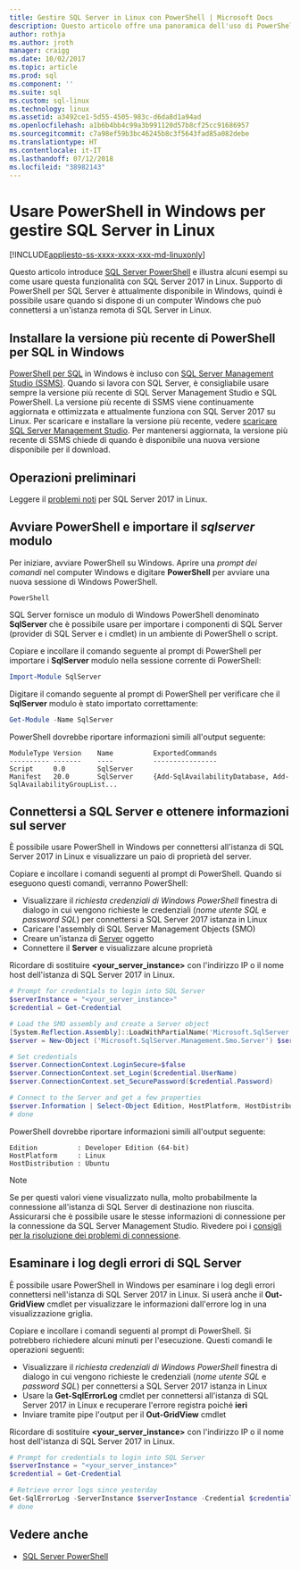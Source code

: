 ```yaml
---
title: Gestire SQL Server in Linux con PowerShell | Microsoft Docs
description: Questo articolo offre una panoramica dell'uso di PowerShell in Windows con SQL Server in Linux.
author: rothja
ms.author: jroth
manager: craigg
ms.date: 10/02/2017
ms.topic: article
ms.prod: sql
ms.component: ''
ms.suite: sql
ms.custom: sql-linux
ms.technology: linux
ms.assetid: a3492ce1-5d55-4505-983c-d6da8d1a94ad
ms.openlocfilehash: a1b6b4bb4c99a3b991120d57b8cf25cc91686957
ms.sourcegitcommit: c7a98ef59b3bc46245b8c3f5643fad85a082debe
ms.translationtype: HT
ms.contentlocale: it-IT
ms.lasthandoff: 07/12/2018
ms.locfileid: "38982143"
---
```

# <a name="use-powershell-on-windows-to-manage-sql-server-on-linux"></a>Usare PowerShell in Windows per gestire SQL Server in Linux

[!INCLUDE[appliesto-ss-xxxx-xxxx-xxx-md-linuxonly](../includes/appliesto-ss-xxxx-xxxx-xxx-md-linuxonly.md)]

Questo articolo introduce [SQL Server PowerShell](https://msdn.microsoft.com/library/mt740629.aspx) e illustra alcuni esempi su come usare questa funzionalità con SQL Server 2017 in Linux. Supporto di PowerShell per SQL Server è attualmente disponibile in Windows, quindi è possibile usare quando si dispone di un computer Windows che può connettersi a un'istanza remota di SQL Server in Linux.

## <a name="install-the-newest-version-of-sql-powershell-on-windows"></a>Installare la versione più recente di PowerShell per SQL in Windows

[PowerShell per SQL](https://msdn.microsoft.com/library/mt740629.aspx) in Windows è incluso con [SQL Server Management Studio (SSMS)](../ssms/sql-server-management-studio-ssms.md). Quando si lavora con SQL Server, è consigliabile usare sempre la versione più recente di SQL Server Management Studio e SQL PowerShell. La versione più recente di SSMS viene continuamente aggiornata e ottimizzata e attualmente funziona con SQL Server 2017 su Linux. Per scaricare e installare la versione più recente, vedere [scaricare SQL Server Management Studio](../ssms/download-sql-server-management-studio-ssms.md). Per mantenersi aggiornata, la versione più recente di SSMS chiede di quando è disponibile una nuova versione disponibile per il download.

## <a name="before-you-begin"></a>Operazioni preliminari

Leggere il [problemi noti](sql-server-linux-release-notes.md) per SQL Server 2017 in Linux.

## <a name="launch-powershell-and-import-the-sqlserver-module"></a>Avviare PowerShell e importare il *sqlserver* modulo

Per iniziare, avviare PowerShell su Windows. Aprire una *prompt dei comandi* nel computer Windows e digitare **PowerShell** per avviare una nuova sessione di Windows PowerShell.

```
PowerShell
```

SQL Server fornisce un modulo di Windows PowerShell denominato **SqlServer** che è possibile usare per importare i componenti di SQL Server (provider di SQL Server e i cmdlet) in un ambiente di PowerShell o script.

Copiare e incollare il comando seguente al prompt di PowerShell per importare i **SqlServer** modulo nella sessione corrente di PowerShell:

```powershell
Import-Module SqlServer
```

Digitare il comando seguente al prompt di PowerShell per verificare che il **SqlServer** modulo è stato importato correttamente:

```powershell
Get-Module -Name SqlServer
```

PowerShell dovrebbe riportare informazioni simili all'output seguente:

```
ModuleType Version    Name          ExportedCommands
---------- -------    ----          ----------------
Script     0.0        SqlServer
Manifest   20.0       SqlServer     {Add-SqlAvailabilityDatabase, Add-SqlAvailabilityGroupList...
```

## <a name="connect-to-sql-server-and-get-server-information"></a>Connettersi a SQL Server e ottenere informazioni sul server

È possibile usare PowerShell in Windows per connettersi all'istanza di SQL Server 2017 in Linux e visualizzare un paio di proprietà del server.

Copiare e incollare i comandi seguenti al prompt di PowerShell. Quando si eseguono questi comandi, verranno PowerShell:
- Visualizzare il *richiesta credenziali di Windows PowerShell* finestra di dialogo in cui vengono richieste le credenziali (*nome utente SQL* e *password SQL*) per connettersi a SQL Server 2017 istanza in Linux
- Caricare l'assembly di SQL Server Management Objects (SMO)
- Creare un'istanza di [Server](https://msdn.microsoft.com/library/microsoft.sqlserver.management.smo.server.aspx) oggetto
- Connettere il **Server** e visualizzare alcune proprietà

Ricordare di sostituire **\<your_server_instance\>** con l'indirizzo IP o il nome host dell'istanza di SQL Server 2017 in Linux.

```powershell
# Prompt for credentials to login into SQL Server
$serverInstance = "<your_server_instance>"
$credential = Get-Credential

# Load the SMO assembly and create a Server object
[System.Reflection.Assembly]::LoadWithPartialName('Microsoft.SqlServer.SMO') | out-null
$server = New-Object ('Microsoft.SqlServer.Management.Smo.Server') $serverInstance

# Set credentials
$server.ConnectionContext.LoginSecure=$false
$server.ConnectionContext.set_Login($credential.UserName)
$server.ConnectionContext.set_SecurePassword($credential.Password)

# Connect to the Server and get a few properties
$server.Information | Select-Object Edition, HostPlatform, HostDistribution | Format-List
# done
```

PowerShell dovrebbe riportare informazioni simili all'output seguente:

```
Edition          : Developer Edition (64-bit)
HostPlatform     : Linux
HostDistribution : Ubuntu
```
> [!NOTE]
> Se per questi valori viene visualizzato nulla, molto probabilmente la connessione all'istanza di SQL Server di destinazione non riuscita. Assicurarsi che è possibile usare le stesse informazioni di connessione per la connessione da SQL Server Management Studio. Rivedere poi i [consigli per la risoluzione dei problemi di connessione](sql-server-linux-troubleshooting-guide.md#connection).

## <a name="examine-sql-server-error-logs"></a>Esaminare i log degli errori di SQL Server

È possibile usare PowerShell in Windows per esaminare i log degli errori connettersi nell'istanza di SQL Server 2017 in Linux. Si userà anche il **Out-GridView** cmdlet per visualizzare le informazioni dall'errore log in una visualizzazione griglia.

Copiare e incollare i comandi seguenti al prompt di PowerShell. Si potrebbero richiedere alcuni minuti per l'esecuzione. Questi comandi le operazioni seguenti:
- Visualizzare il *richiesta credenziali di Windows PowerShell* finestra di dialogo in cui vengono richieste le credenziali (*nome utente SQL* e *password SQL*) per connettersi a SQL Server 2017 istanza in Linux
- Usare la **Get-SqlErrorLog** cmdlet per connettersi all'istanza di SQL Server 2017 in Linux e recuperare l'errore registra poiché **ieri**
- Inviare tramite pipe l'output per il **Out-GridView** cmdlet

Ricordare di sostituire **\<your_server_instance\>** con l'indirizzo IP o il nome host dell'istanza di SQL Server 2017 in Linux.

```powershell
# Prompt for credentials to login into SQL Server
$serverInstance = "<your_server_instance>"
$credential = Get-Credential

# Retrieve error logs since yesterday
Get-SqlErrorLog -ServerInstance $serverInstance -Credential $credential -Since Yesterday | Out-GridView
# done
```
## <a name="see-also"></a>Vedere anche
- [SQL Server PowerShell](../relational-databases/scripting/sql-server-powershell.md)
